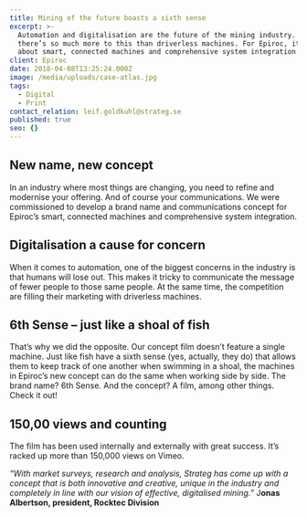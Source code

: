 ```yaml
---
title: Mining of the future boasts a sixth sense
excerpt: >-
  Automation and digitalisation are the future of the mining industry. But
  there’s so much more to this than driverless machines. For Epiroc, it’s all
  about smart, connected machines and comprehensive system integration.
client: Epiroc
date: 2018-04-08T13:25:24.000Z
image: /media/uploads/case-atlas.jpg
tags:
  - Digital
  - Print
contact_relation: leif.goldkuhl@strateg.se
published: true
seo: {}
---
```


## New name, new concept

In an industry where most things are changing, you need to refine and modernise your offering. And of course your communications. We were commissioned to develop a brand name and communications concept for Epiroc’s smart, connected machines and comprehensive system integration.

## Digitalisation a cause for concern

When it comes to automation, one of the biggest concerns in the industry is that humans will lose out. This makes it tricky to communicate the message of fewer people to those same people. At the same time, the competition are filling their marketing with driverless machines.

## 6th Sense – just like a shoal of fish

That’s why we did the opposite. Our concept film doesn’t feature a single machine. Just like fish have a sixth sense (yes, actually, they do) that allows them to keep track of one another when swimming in a shoal, the machines in Epiroc’s new concept can do the same when working side by side. The brand name? 6th Sense. And the concept? A film, among other things. Check it out!

## 150,00 views and counting

The film has been used internally and externally with great success. It’s racked up more than 150,000 views on Vimeo.

_“With market surveys, research and analysis, Strateg has come up with a concept that is both innovative and creative, unique in the industry and completely in line with our vision of effective, digitalised mining.”_ J**onas Albertson, president, Rocktec Division**
